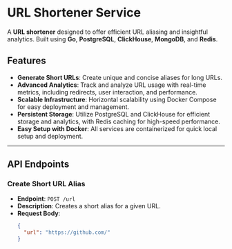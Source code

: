 # URL Shortener Service

A **URL shortener** designed to offer efficient URL aliasing and insightful analytics. Built using **Go**, **PostgreSQL**, **ClickHouse**, **MongoDB**, and **Redis**.

## Features

- **Generate Short URLs**: Create unique and concise aliases for long URLs.
- **Advanced Analytics**: Track and analyze URL usage with real-time metrics, including redirects, user interaction, and performance.
- **Scalable Infrastructure**: Horizontal scalability using Docker Compose for easy deployment and management.
- **Persistent Storage**: Utilize PostgreSQL and ClickHouse for efficient storage and analytics, with Redis caching for high-speed performance.
- **Easy Setup with Docker**: All services are containerized for quick local setup and deployment.

---

## API Endpoints

### **Create Short URL Alias**

- **Endpoint**: `POST /url`
- **Description**: Creates a short alias for a given URL.
- **Request Body**:  
  ```json
  {
    "url": "https://github.com/"
  }
